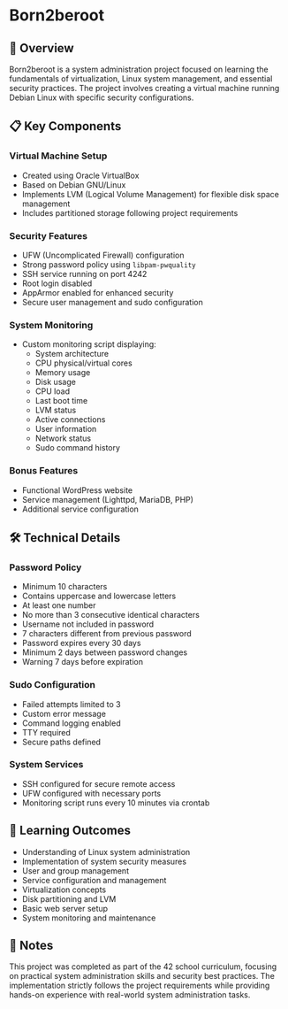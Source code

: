 # Born2beroot

## 🚀 Overview
Born2beroot is a system administration project focused on learning the fundamentals of virtualization, Linux system management, and essential security practices. The project involves creating a virtual machine running Debian Linux with specific security configurations.

## 📋 Key Components

### Virtual Machine Setup
- Created using Oracle VirtualBox
- Based on Debian GNU/Linux
- Implements LVM (Logical Volume Management) for flexible disk space management
- Includes partitioned storage following project requirements

### Security Features
- UFW (Uncomplicated Firewall) configuration
- Strong password policy using `libpam-pwquality`
- SSH service running on port 4242
- Root login disabled
- AppArmor enabled for enhanced security
- Secure user management and sudo configuration

### System Monitoring
- Custom monitoring script displaying:
  - System architecture
  - CPU physical/virtual cores
  - Memory usage
  - Disk usage
  - CPU load
  - Last boot time
  - LVM status
  - Active connections
  - User information
  - Network status
  - Sudo command history

### Bonus Features
- Functional WordPress website
- Service management (Lighttpd, MariaDB, PHP)
- Additional service configuration

## 🛠️ Technical Details

### Password Policy
- Minimum 10 characters
- Contains uppercase and lowercase letters
- At least one number
- No more than 3 consecutive identical characters
- Username not included in password
- 7 characters different from previous password
- Password expires every 30 days
- Minimum 2 days between password changes
- Warning 7 days before expiration

### Sudo Configuration
- Failed attempts limited to 3
- Custom error message
- Command logging enabled
- TTY required
- Secure paths defined

### System Services
- SSH configured for secure remote access
- UFW configured with necessary ports
- Monitoring script runs every 10 minutes via crontab

## 🎯 Learning Outcomes
- Understanding of Linux system administration
- Implementation of system security measures
- User and group management
- Service configuration and management
- Virtualization concepts
- Disk partitioning and LVM
- Basic web server setup
- System monitoring and maintenance

## 📝 Notes
This project was completed as part of the 42 school curriculum, focusing on practical system administration skills and security best practices. The implementation strictly follows the project requirements while providing hands-on experience with real-world system administration tasks.

